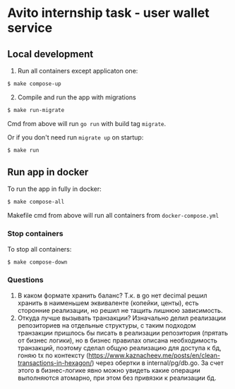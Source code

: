 # Avito internship task - user wallet service

## Local development
1. Run all containers except applicaton one:
```sh
$ make compose-up
```

2. Compile and run the app with migrations
```sh
$ make run-migrate
```
Cmd from above will run `go run` with build tag `migrate`.

Or if you don't need run `migrate up` on startup:
```sh
$ make run
```

## Run app in docker
To run the app in fully in docker:
```sh
$ make compose-all
```
Makefile cmd from above will run all containers from `docker-compose.yml`

### Stop containers
To stop all containers:
```sh
$ make compose-down
```

### Questions
1. В каком формате хранить баланс? 
Т.к. в go нет decimal решил хранить в наименьшем эквиваленте  (копейки, центы), есть сторонние реализации, но решил не тащить лишнюю зависимость.
2. Откуда лучше вызывать транзакции? 
Изначально делил реализации репозиториев на отдельные структуры, 
с таким подходом транзакции пришлось бы писать в реализации репозитория (прятать от бизнес логики), но в бизнес правилах описана необходимость транзакций, поэтому сделал общую реализацию для доступа к бд, гоняю tx по контексту (https://www.kaznacheev.me/posts/en/clean-transactions-in-hexagon/) через обертки в internal/pg/db.go. За счет этого в бизнес-логике явно можно увидеть какие операции выполняются атомарно, при этом без привязки к реализации бд.